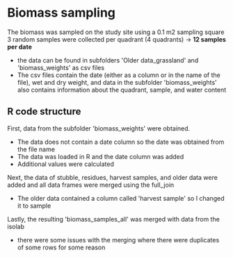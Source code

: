 # Biomass sampling
The biomass was sampled on the study site using a 0.1 m2 sampling square <br>
3 random samples were collected per quadrant (4 quadrants) -> **12 samples per date** 
  - the data can be found in subfolders 'Older data_grassland' and 'biomass_weights' as csv files
  - The csv files contain the date (either as a column or in the name of the file), wet and dry weight, and data in the subfolder 'biomass_weights' also contains information about the quadrant, sample, and water content

## R code structure
First, data from the subfolder 'biomass_weights' were obtained. <br>
- The data does not contain a date column so the date was obtained from the file name
- The data was loaded in R and the date column was added
- Additional values were calculated

Next, the data of stubble, residues, harvest samples, and older data were added and all data frames were merged using the full_join
- The older data contained a column called 'harvest sample' so I changed it to sample

Lastly, the resulting 'biomass_samples_all' was merged with data from the isolab
- there were some issues with the merging where there were duplicates of some rows for some reason
